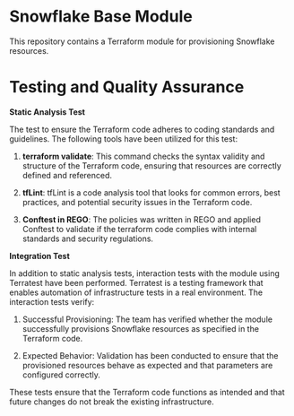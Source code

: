 # Snowflake Base Module
This repository contains a Terraform module for provisioning Snowflake resources.

# Testing and Quality Assurance

**Static Analysis Test**

The test to ensure the Terraform code adheres to coding standards and guidelines. The following tools have been utilized for this test:

1. **terraform validate**: This command checks the syntax validity and structure of the Terraform code, ensuring that resources are correctly defined and referenced.

2. **tfLint**: tfLint is a code analysis tool that looks for common errors, best practices, and potential security issues in the Terraform code.

3. **Conftest in REGO**: The policies was written in REGO and applied Conftest to validate if the terraform code complies with internal standards and security regulations.


**Integration Test**

In addition to static analysis tests, interaction tests with the module using Terratest have been performed. Terratest is a testing framework that enables automation of infrastructure tests in a real environment. The interaction tests verify:

1. Successful Provisioning: The team has verified whether the module successfully provisions Snowflake resources as specified in the Terraform code.

2. Expected Behavior: Validation has been conducted to ensure that the provisioned resources behave as expected and that parameters are configured correctly.

These tests ensure that the Terraform code functions as intended and that future changes do not break the existing infrastructure.